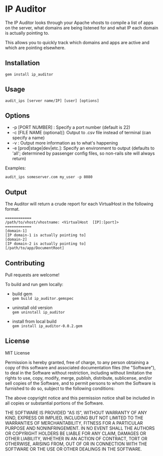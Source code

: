# IP Auditor

The IP Auditor looks through your Apache vhosts to compile a list of apps on the server, what domains are being listened for and what IP each domain is actually pointing to.

This allows you to quickly track which domains and apps are active and which are pointing elsewhere.

## Installation

	gem install ip_auditor

## Usage

	audit_ips [server name/IP] [user] [options]

## Options

* -p [PORT NUMBER] : Specify a port number (default is 22)
* -c [FILE NAME (optional)]: Output to .csv file instead of terminal (can specify a name)
* -v : Output more information as to what's happening
* -e [prod|stage|dev|etc.]: Specify an environment to output (defaults to 'all'; determined by passenger config files, so non-rails site will always return)

Examples:

	audit_ips someserver.com my_user -p 8080

## Output

The Auditor will return a crude report for each VirtualHost in the following format.

	============
	/path/to/vhost/vhostname: <VirtualHost  [IP]:[port]>
	============
	[domain-1]
	[IP domain-1 is actually pointing to]
	[domain-2]
	[IP domain-2 is actually pointing to]
	[/path/to/app/DocumentRoot]

## Contributing

Pull requests are welcome!

To build and run gem locally:

* build gem  
`gem build ip_auditor.gemspec`
	
* uninstall old version  
`gem uninstall ip_auditor`
		
* install from local build  
`gem install ip_auditor-0.0.2.gem`

## License

MIT License

Permission is hereby granted, free of charge, to any person obtaining
a copy of this software and associated documentation files (the
"Software"), to deal in the Software without restriction, including
without limitation the rights to use, copy, modify, merge, publish,
distribute, sublicense, and/or sell copies of the Software, and to
permit persons to whom the Software is furnished to do so, subject to
the following conditions:

The above copyright notice and this permission notice shall be
included in all copies or substantial portions of the Software.

THE SOFTWARE IS PROVIDED "AS IS", WITHOUT WARRANTY OF ANY KIND,
EXPRESS OR IMPLIED, INCLUDING BUT NOT LIMITED TO THE WARRANTIES OF
MERCHANTABILITY, FITNESS FOR A PARTICULAR PURPOSE AND
NONINFRINGEMENT. IN NO EVENT SHALL THE AUTHORS OR COPYRIGHT HOLDERS BE
LIABLE FOR ANY CLAIM, DAMAGES OR OTHER LIABILITY, WHETHER IN AN ACTION
OF CONTRACT, TORT OR OTHERWISE, ARISING FROM, OUT OF OR IN CONNECTION
WITH THE SOFTWARE OR THE USE OR OTHER DEALINGS IN THE SOFTWARE.